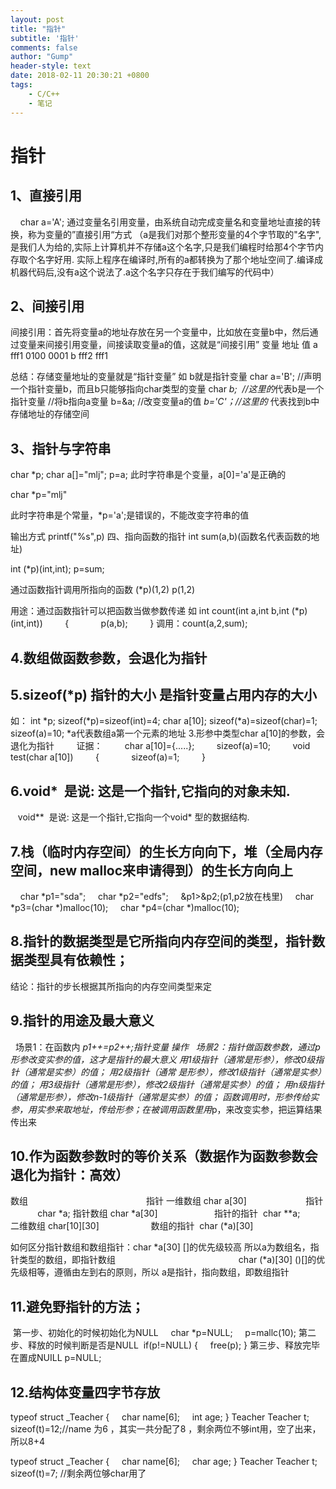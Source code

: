 ```yaml
---
layout: post
title: "指针"
subtitle: '指针'
comments: false
author: "Gump"
header-style: text
date: 2018-02-11 20:30:21 +0800
tags:
    - C/C++
    - 笔记
---
```


# 指针
## 1、直接引用
    char a='A';
通过变量名引用变量，由系统自动完成变量名和变量地址直接的转换，称为变量的”直接引用“方式
（a是我们对那个整形变量的4个字节取的"名字",是我们人为给的,实际上计算机并不存储a这个名字,只是我们编程时给那4个字节内存取个名字好用.
实际上程序在编译时,所有的a都转换为了那个地址空间了.编译成机器代码后,没有a这个说法了.a这个名字只存在于我们编写的代码中）

## 2、间接引用
间接引用：首先将变量a的地址存放在另一个变量中，比如放在变量b中，然后通过变量来间接引用变量，间接读取变量a的值，这就是“间接引用”
变量
地址
值
a
fff1
0100 0001
b
fff2
fff1

总结：存储变量地址的变量就是“指针变量” 如 b就是指针变量
char a='B';
//声明一个指针变量b，而且b只能够指向char类型的变量
char *b;  //这里的*代表b是一个指针变量
//将b指向a变量
b=&a;
//改变变量a的值
*b='C'；//这里的* 代表找到b中存储地址的存储空间

## 3、指针与字符串
char *p;
char a[]="mlj";
p=a;
此时字符串是个变量，a[0]='a'是正确的

char *p="mlj"

此时字符串是个常量，*p='a';是错误的，不能改变字符串的值

输出方式
printf("%s",p)
四、指向函数的指针
int sum(a,b)(函数名代表函数的地址)

int (*p)(int,int);
p=sum;

通过函数指针调用所指向的函数
(*p)(1,2)
p(1,2)

用途：通过函数指针可以把函数当做参数传递
如 int count(int a,int b,int (*p)(int,int))
        {
            p(a,b);
        }
调用：count(a,2,sum);



## 4.数组做函数参数，会退化为指针
## 5.sizeof(*p) 指针的大小 是指针变量占用内存的大小 
如：
int *p;
sizeof(*p)=sizeof(int)=4;
char a[10];
sizeof(*a)=sizeof(char)=1;
sizeof(a)=10;
*a代表数组a第一个元素的地址
3.形参中类型char a[10]的参数，会退化为指针
        证据：
        char a[10]={.....};
        sizeof(a)=10;
        void test(char a[10])
        {
            sizeof(a)=1;
        }
## 6.void*  是说: 这是一个指针,它指向的对象未知.
   void**  是说: 这是一个指针,它指向一个void* 型的数据结构.

## 7.栈（临时内存空间）的生长方向向下，堆（全局内存空间，new malloc来申请得到）的生长方向向上
    char *p1="sda";
    char *p2="edfs";
    &p1>&p2;(p1,p2放在栈里)
    char *p3=(char *)malloc(10);
    char *p4=(char *)malloc(10);

## 8.指针的数据类型是它所指向内存空间的类型，指针数据类型具有依赖性；

结论：指针的步长根据其所指向的内存空间类型来定

## 9.指针的用途及最大意义
  场景1：在函数内 *p1++=*p2++;指针变量 操作
  场景2：指针做函数参数，通过*p形参改变实参的值，这才是指针的最大意义
用1级指针（通常是形参），修改0级指针（通常是实参）的值；
用2级指针（通常 是形参），修改1级指针（通常是实参）的值；
用3级指针（通常是形参），修改2级指针（通常是实参）的值；
用n级指针（通常是形参），修改n-1级指针（通常是实参）的值；
函数调用时，形参传给实参，用实参来取地址，传给形参；在被调用函数里用*p，来改变实参，把运算结果传出来

## 10.作为函数参数时的等价关系（数据作为函数参数会退化为指针：高效）
数组                                                指针
一维数组 char a[30]                        指针            char *a;
指针数组 char *a[30]                       指针的指针  char **a;  
二维数组 char[10][30]                     数组的指针  char (*a)[30]

如何区分指针数组和数组指针：char *a[30] []的优先级较高 所以a为数组名，指针类型的数组，即指针数组
                                                 char (*a)[30] ()[]的优先级相等，遵循由左到右的原则，所以 a是指针，指向数组，即数组指针

## 11.避免野指针的方法；
 第一步、初始化的时候初始化为NULL
    char *p=NULL;
    p=mallc(10);
第二步、释放的时候判断是否是NULL
 if(p!=NULL)
{
    free(p);
}
第三步、释放完毕在置成NUILL
p=NULL;
## 12.结构体变量四字节存放
typeof struct _Teacher
{
    char name[6];
    int age;
} Teacher
Teacher t;
sizeof(t)=12;//name 为6 ，其实一共分配了8 ，剩余两位不够int用，空了出来，所以8+4

typeof struct _Teacher
{
    char name[6];
    char age;
} Teacher
Teacher t;
sizeof(t)=7; //剩余两位够char用了